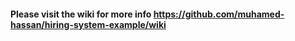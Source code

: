 #### Please visit the wiki for more info https://github.com/muhamed-hassan/hiring-system-example/wiki
